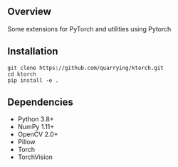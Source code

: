 ## Overview
Some extensions for PyTorch and utilities using Pytorch


## Installation
```
git clone https://github.com/quarrying/ktorch.git
cd ktorch
pip install -e .
```


## Dependencies
- Python 3.8+
- NumPy 1.11+
- OpenCV 2.0+
- Pillow
- Torch
- TorchVision
